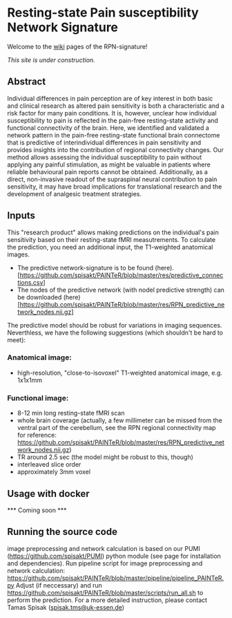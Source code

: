 # Resting-state Pain susceptibility Network Signature

Welcome to the [wiki](https://spisakt.github.io/PAINTeR/) pages of the RPN-signature!

_This site is under construction._

## Abstract
Individual differences in pain perception are of key interest in both basic and clinical research as altered pain sensitivity is both a characteristic and a risk factor for many pain conditions. It is, however, unclear how individual susceptibility to pain is reflected in the pain-free resting-state activity and functional connectivity of the brain. Here, we identified and validated a network pattern in the pain-free resting-state functional brain connectome that is predictive of interindividual differences in pain sensitivity and provides insights into the contribution of regional connectivity changes. Our method allows assessing the individual susceptibility to pain without applying any painful stimulation, as might be valuable in patients where reliable behavioural pain reports cannot be obtained. Additionally, as a direct, non-invasive readout of the supraspinal neural contribution to pain sensitivity, it may have broad implications for translational research and the development of analgesic treatment strategies.

## Inputs

This "research product" allows making predictions on the individual's pain sensitivity based on their resting-state fMRI measutrements. To calculate the prediction, you need an additional input, the T1-weighted anatomical images.
- The predictive network-signature is to be found (here).[https://github.com/spisakt/PAINTeR/blob/master/res/predictive_connections.csv]
- The nodes of the predictive network (with nodel predictive strength) can be downloaded (here) [https://github.com/spisakt/PAINTeR/blob/master/res/RPN_predictive_network_nodes.nii.gz]

The predictive model should be robust for variations in imaging sequences. Neverthless, we have the following suggestions (which shouldn't be hard to meet):

### Anatomical image:
- high-resolution, "close-to-isovoxel" T1-weighted anatomical image, e.g. 1x1x1mm

### Functional image:
- 8-12 min long resting-state fMRI scan
- whole brain coverage (actually, a few millimeter can be missed from the ventral part of the cerebellum, see the RPN regional connectivity map for reference: https://github.com/spisakt/PAINTeR/blob/master/res/RPN_predictive_network_nodes.nii.gz)
- TR around 2.5 sec (the model might be robust to this, though)
- interleaved slice order
- approximately 3mm voxel

## Usage with docker

*** Coming soon ***

## Running the source code

image preprocessing and network calculation is based on our PUMI (https://github.com/spisakt/PUMI) python module (see page for installation and dependencies).
Run pipeline script for image preprocessing and network calculation: https://github.com/spisakt/PAINTeR/blob/master/pipeline/pipeline_PAINTeR.py
Adjust (if neccessary) and run https://github.com/spisakt/PAINTeR/blob/master/scripts/run_all.sh to perform the prediction.
For a more detailed instruction, please contact Tamas Spisak (spisak.tms@uk-essen.de)

